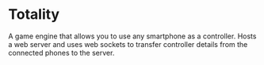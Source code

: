 # Totality
A game engine that allows you to use any smartphone as a controller. Hosts a web server and uses web sockets to transfer controller details from the connected phones to the server.
